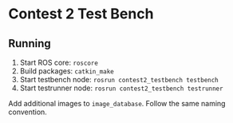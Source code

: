 # Contest 2 Test Bench

## Running

1. Start ROS core: `roscore`
2. Build packages: `catkin_make`
3. Start testbench node: `rosrun contest2_testbench testbench`
4. Start testrunner node: `rosrun contest2_testbench testrunner`

Add additional images to `image_database`. Follow the same naming convention.
